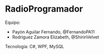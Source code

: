 # RadioProgramador

Equipo:
* Payón Aguilar Fernando, @FernandoPA11
* Rodriguez Zamora Elizabeth, @ShirinVelvet

Tecnología: C#, WPF, MySQL
